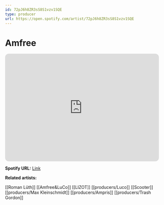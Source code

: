 ```yaml
---
id: 72pJ6h8ZR3sS8S1vzv1SQE
type: producer
url: https://open.spotify.com/artist/72pJ6h8ZR3sS8S1vzv1SQE
---
```

# Amfree

<iframe style="border-radius:12px" src="https://open.spotify.com/embed/artist/72pJ6h8ZR3sS8S1vzv1SQE" width="100%" height="352" frameBorder="0" allowfullscreen="" allow="autoplay; clipboard-write; encrypted-media; fullscreen; picture-in-picture" loading="lazy"></iframe>

**Spotify URL:** [Link](https://open.spotify.com/artist/72pJ6h8ZR3sS8S1vzv1SQE)

**Related artists:**

[[Roman Lüth]]
[[Amfree&LuCo]]
[[LIZOT]]
[[producers/Luco]]
[[Scooter]]
[[producers/Max Kleinschmidt]]
[[producers/Ampris]]
[[producers/Trash Gordon]]
